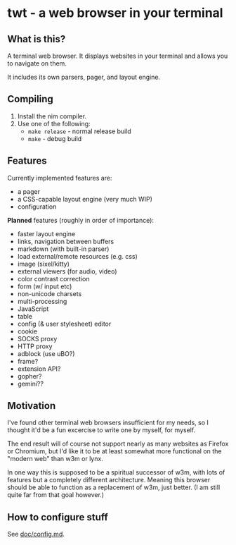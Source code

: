 # twt - a web browser in your terminal

## What is this?

A terminal web browser. It displays websites in your terminal and allows you to
navigate on them.

It includes its own parsers, pager, and layout engine.

## Compiling

1. Install the nim compiler.
2. Use one of the following:
	- `make release` - normal release build
	- `make` - debug build

## Features

Currently implemented features are:

* a pager
* a CSS-capable layout engine (very much WIP)
* configuration

**Planned** features (roughly in order of importance):

* faster layout engine
* links, navigation between buffers
* markdown (with built-in parser)
* load external/remote resources (e.g. css)
* image (sixel/kitty)
* external viewers (for audio, video)
* color contrast correction
* form (w/ input etc)
* non-unicode charsets
* multi-processing
* JavaScript
* table
* config (& user stylesheet) editor
* cookie
* SOCKS proxy
* HTTP proxy
* adblock (use uBO?)
* frame?
* extension API?
* gopher?
* gemini??

## Motivation

I've found other terminal web browsers insufficient for my needs, so I thought
it'd be a fun excercise to write one by myself, for myself.

The end result will of course not support nearly as many websites as Firefox or
Chromium, but I'd like it to be at least somewhat more functional on the
"modern web" than w3m or lynx.

In one way this is supposed to be a spiritual successor of w3m, with lots of
features but a completely different architecture. Meaning this browser should
be able to function as a replacement of w3m, just better. (I am still quite far
from that goal however.)

## How to configure stuff

See [doc/config.md](doc/config.md).
